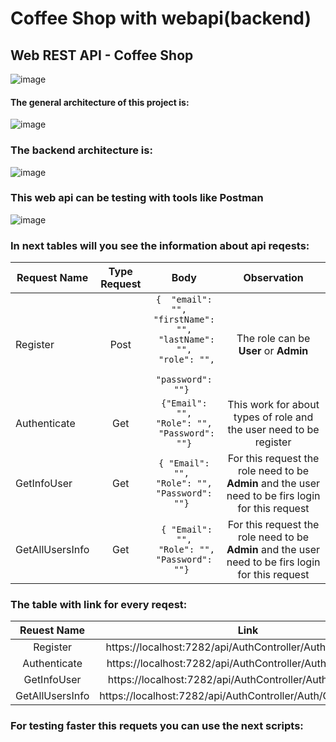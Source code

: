 # Coffee Shop with webapi(backend)
## Web REST API - Coffee Shop
![image](https://github.com/MihaiPoenaru18/WebAPI_NET/assets/45234856/bff32c31-ad2b-42fb-ade5-9415292bc02e)

#### The general architecture of this project is:
![image](https://github.com/MihaiPoenaru18/WebAPI_NET/assets/45234856/cf27022d-afae-488e-affa-b4081c2216ec)<br>
### The backend architecture is:<br>
![image](https://github.com/MihaiPoenaru18/WebAPI_NET/assets/45234856/415431f6-8080-454f-ad11-f84356e9f225)<br>
### This web api can be testing with tools like Postman
![image](https://github.com/MihaiPoenaru18/WebAPI_NET/assets/45234856/e50327d0-e732-4a2c-848b-72c22ef24900)<br>
### In next tables will you see the information about api reqests:
| Request Name | Type Request   |       Body        |   Observation|
|----------|:-------------------:|:------------:|:---------------------:|
| Register |  Post               | `{  "email": "",  `<br> ``` "firstName": "", ```<br> ```  "lastName": "", ```<br> ```  "role": "", ```<br> ```   "password": ""}  ``` | The role can be <b>User</b> or <b>Admin</b>|
| Authenticate |    Get    |   ``` {"Email": "", ```<br> ``` "Role": "", ```<br> ```  "Password": ""} ```| This work for about types of role and the user need to be register|
| GetInfoUser | Get |    ```{ "Email": "", ```<br> ``` "Role": "", ```<br> ``` "Password": ""}  ```| For this request the role need to be <b>Admin</b> and the user need to be firs login for this request |
| GetAllUsersInfo | Get |   ``` { "Email": "",```<br> ```  "Role": "", ```<br> ``` "Password": ""}  ```| For this request the role need to be <b>Admin</b> and the user need to be firs login for this request|


### The table with link for every reqest:

| Reuest Name  |  Link | 
|:--------------:|:---:|
| Register  |https://localhost:7282/api/AuthController/Auth/RegisterUser|  
| Authenticate | https://localhost:7282/api/AuthController/Auth/Authenticate |  
| GetInfoUser | https://localhost:7282/api/AuthController/Auth/GetUserInfo|
| GetAllUsersInfo |https://localhost:7282/api/AuthController/Auth/GetAllUsersInfo|
### For testing faster this requets you can use the next scripts:

